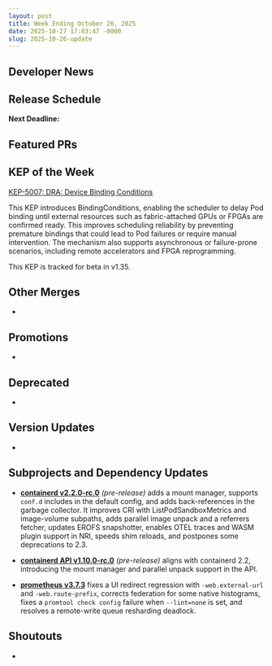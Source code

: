 ```yaml
---
layout: post
title: Week Ending October 26, 2025
date: 2025-10-27 17:03:47 -0000
slug: 2025-10-26-update
---
```


## Developer News


## Release Schedule

**Next Deadline:**


## Featured PRs


## KEP of the Week

[KEP-5007: DRA: Device Binding Conditions](https://github.com/kubernetes/enhancements/blob/master/keps/sig-scheduling/5007-device-attach-before-pod-scheduled/README.md)

This KEP introduces BindingConditions, enabling the scheduler to delay Pod binding until external resources such as fabric-attached GPUs or FPGAs are confirmed ready. This improves scheduling reliability by preventing premature bindings that could lead to Pod failures or require manual intervention. The mechanism also supports asynchronous or failure-prone scenarios, including remote accelerators and FPGA reprogramming.

This KEP is tracked for beta in v1.35.

## Other Merges

*

## Promotions

*

## Deprecated

*

## Version Updates

*

## Subprojects and Dependency Updates

* [**containerd v2.2.0-rc.0**](https://github.com/containerd/containerd/releases/tag/v2.2.0-rc.0) *(pre-release)* adds a mount manager, supports `conf.d` includes in the default config, and adds back-references in the garbage collector. It improves CRI with ListPodSandboxMetrics and image-volume subpaths, adds parallel image unpack and a referrers fetcher, updates EROFS snapshotter, enables OTEL traces and WASM plugin support in NRI, speeds shim reloads, and postpones some deprecations to 2.3.

* [**containerd API v1.10.0-rc.0**](https://github.com/containerd/containerd/releases/tag/api/v1.10.0-rc.0) *(pre-release)* aligns with containerd 2.2, introducing the mount manager and parallel unpack support in the API.

* [**prometheus v3.7.3**](https://github.com/prometheus/prometheus/releases/tag/v3.7.3) fixes a UI redirect regression with `-web.external-url` and `-web.route-prefix`, corrects federation for some native histograms, fixes a `promtool check config` failure when `--lint=none` is set, and resolves a remote-write queue resharding deadlock.



## Shoutouts

* 
